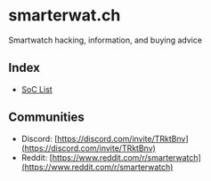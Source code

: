 # smarterwat.ch

Smartwatch hacking, information, and buying advice

## Index
- [SoC List](soc-list)

## Communities
- Discord: [https://discord.com/invite/TRktBnv](https://discord.com/invite/TRktBnv)
- Reddit: [https://www.reddit.com/r/smarterwatch](https://www.reddit.com/r/smarterwatch)
